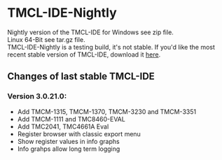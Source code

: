 # TMCL-IDE-Nightly    
Nightly version of the TMCL-IDE for Windows see zip file.  
Linux 64-Bit see tar.gz file.  
TMCL-IDE-Nightly is a testing build, it's not stable. If you'd like the most recent stable version of TMCL-IDE, download it [here](https://www.trinamic.com/support/software/tmcl-ide/).
## Changes of last stable TMCL-IDE    
### Version 3.0.21.0:
* Add TMCM-1315, TMCM-1370, TMCM-3230 and TMCM-3351
* Add TMCM-1111 and TMC8460-EVAL
* Add TMC2041, TMC4661A Eval
* Register browser with classic export menu
* Show register values in info graphs
* Info grahps allow long term logging